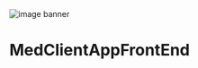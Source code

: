 <img src="https://media.licdn.com/mpr/mpr/AAEAAQAAAAAAAAl6AAAAJDg2OTlkMzc3LTA5NzMtNDc1OS04MzYxLWMzMjM5MmIwYTg1Zg.jpg" alt="image banner" align="center" />


# MedClientAppFrontEnd
